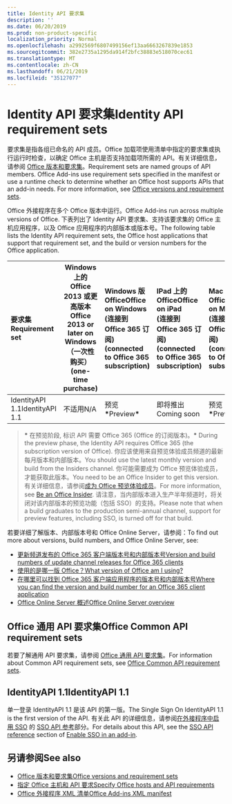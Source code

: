 ```yaml
---
title: Identity API 要求集
description: ''
ms.date: 06/20/2019
ms.prod: non-product-specific
localization_priority: Normal
ms.openlocfilehash: a2992569f6807499156ef13aa6663267839e1853
ms.sourcegitcommit: 382e2735a1295da914f2bfc38883e518070cec61
ms.translationtype: MT
ms.contentlocale: zh-CN
ms.lasthandoff: 06/21/2019
ms.locfileid: "35127077"
---
```

# <a name="identity-api-requirement-sets"></a><span data-ttu-id="af444-102">Identity API 要求集</span><span class="sxs-lookup"><span data-stu-id="af444-102">Identity API requirement sets</span></span>

<span data-ttu-id="af444-p101">要求集是指各组已命名的 API 成员。Office 加载项使用清单中指定的要求集或执行运行时检查，以确定 Office 主机是否支持加载项所需的 API。有关详细信息，请参阅 [Office 版本和要求集](/office/dev/add-ins/develop/office-versions-and-requirement-sets)。</span><span class="sxs-lookup"><span data-stu-id="af444-p101">Requirement sets are named groups of API members. Office Add-ins use requirement sets specified in the manifest or use a runtime check to determine whether an Office host supports APIs that an add-in needs. For more information, see [Office versions and requirement sets](/office/dev/add-ins/develop/office-versions-and-requirement-sets).</span></span>

<span data-ttu-id="af444-106">Office 外接程序在多个 Office 版本中运行。</span><span class="sxs-lookup"><span data-stu-id="af444-106">Office Add-ins run across multiple versions of Office.</span></span> <span data-ttu-id="af444-107">下表列出了 Identity API 要求集、支持该要求集的 Office 主机应用程序，以及 Office 应用程序的内部版本或版本号。</span><span class="sxs-lookup"><span data-stu-id="af444-107">The following table lists the Identity API requirement sets, the Office host applications that support that requirement set, and the build or version numbers for the Office application.</span></span>

|  <span data-ttu-id="af444-108">要求集</span><span class="sxs-lookup"><span data-stu-id="af444-108">Requirement set</span></span>  | <span data-ttu-id="af444-109">Windows 上的 Office 2013 或更高版本</span><span class="sxs-lookup"><span data-stu-id="af444-109">Office 2013 or later on Windows</span></span><br><span data-ttu-id="af444-110">（一次性购买）</span><span class="sxs-lookup"><span data-stu-id="af444-110">(one-time purchase)</span></span> | <span data-ttu-id="af444-111">Windows 版 Office</span><span class="sxs-lookup"><span data-stu-id="af444-111">Office on Windows</span></span><br><span data-ttu-id="af444-112">(连接到 Office 365 订阅)</span><span class="sxs-lookup"><span data-stu-id="af444-112">(connected to Office 365 subscription)</span></span> |  <span data-ttu-id="af444-113">IPad 上的 Office</span><span class="sxs-lookup"><span data-stu-id="af444-113">Office on iPad</span></span><br><span data-ttu-id="af444-114">(连接到 Office 365 订阅)</span><span class="sxs-lookup"><span data-stu-id="af444-114">(connected to Office 365 subscription)</span></span>  |  <span data-ttu-id="af444-115">Mac 上的 Office</span><span class="sxs-lookup"><span data-stu-id="af444-115">Office on Mac</span></span><br><span data-ttu-id="af444-116">(连接到 Office 365 订阅)</span><span class="sxs-lookup"><span data-stu-id="af444-116">(connected to Office 365 subscription)</span></span>  | <span data-ttu-id="af444-117">网上的 Office</span><span class="sxs-lookup"><span data-stu-id="af444-117">Office on the web</span></span>  | <span data-ttu-id="af444-118">SharePoint Online</span><span class="sxs-lookup"><span data-stu-id="af444-118">SharePoint Online</span></span> | <span data-ttu-id="af444-119">OneDrive.com</span><span class="sxs-lookup"><span data-stu-id="af444-119">OneDrive.com</span></span> |<span data-ttu-id="af444-120">Outlook.com & Exchange Online</span><span class="sxs-lookup"><span data-stu-id="af444-120">Outlook.com & Exchange Online</span></span>|
|:-----|-----|:-----|:-----|:-----|:-----|:-----|:-----|:-----|
| <span data-ttu-id="af444-121">IdentityAPI 1.1</span><span class="sxs-lookup"><span data-stu-id="af444-121">IdentityAPI 1.1</span></span>  | <span data-ttu-id="af444-122">不适用</span><span class="sxs-lookup"><span data-stu-id="af444-122">N/A</span></span> | <span data-ttu-id="af444-123">预览<b>\*</b></span><span class="sxs-lookup"><span data-stu-id="af444-123">Preview<b>\*</b></span></span> | <span data-ttu-id="af444-124">即将推出</span><span class="sxs-lookup"><span data-stu-id="af444-124">Coming soon</span></span> | <span data-ttu-id="af444-125">预览<b>\*</b></span><span class="sxs-lookup"><span data-stu-id="af444-125">Preview<b>\*</b></span></span> | <span data-ttu-id="af444-126">预览<b>\*</b></span><span class="sxs-lookup"><span data-stu-id="af444-126">Preview<b>\*</b></span></span> | <span data-ttu-id="af444-127">预览<b>\*</b></span><span class="sxs-lookup"><span data-stu-id="af444-127">Preview<b>\*</b></span></span>| <span data-ttu-id="af444-128">即将推出</span><span class="sxs-lookup"><span data-stu-id="af444-128">Coming soon</span></span> | <span data-ttu-id="af444-129">即将推出</span><span class="sxs-lookup"><span data-stu-id="af444-129">Coming soon</span></span> |

> <span data-ttu-id="af444-130">**&#42;** 在预览阶段, 标识 API 需要 Office 365 (Office 的订阅版本)。</span><span class="sxs-lookup"><span data-stu-id="af444-130">**&#42;** During the preview phase, the Identity API requires Office 365 (the subscription version of Office).</span></span> <span data-ttu-id="af444-131">你应该使用来自预览体验成员频道的最新每月版本和内部版本。</span><span class="sxs-lookup"><span data-stu-id="af444-131">You should use the latest monthly version and build from the Insiders channel.</span></span> <span data-ttu-id="af444-132">你可能需要成为 Office 预览体验成员，才能获取此版本。</span><span class="sxs-lookup"><span data-stu-id="af444-132">You need to be an Office Insider to get this version.</span></span> <span data-ttu-id="af444-133">有关详细信息，请参阅[成为 Office 预览体验成员](https://products.office.com/office-insider?tab=tab-1)。</span><span class="sxs-lookup"><span data-stu-id="af444-133">For more information, see [Be an Office Insider](https://products.office.com/office-insider?tab=tab-1).</span></span> <span data-ttu-id="af444-134">请注意，当内部版本进入生产半年频道时，将关闭对该内部版本的预览功能（包括 SSO）的支持。</span><span class="sxs-lookup"><span data-stu-id="af444-134">Please note that when a build graduates to the production semi-annual channel, support for preview features, including SSO, is turned off for that build.</span></span>

<span data-ttu-id="af444-135">若要详细了解版本、内部版本号和 Office Online Server，请参阅：</span><span class="sxs-lookup"><span data-stu-id="af444-135">To find out more about versions, build numbers, and Office Online Server, see:</span></span>

- [<span data-ttu-id="af444-136">更新频道发布的 Office 365 客户端版本号和内部版本号</span><span class="sxs-lookup"><span data-stu-id="af444-136">Version and build numbers of update channel releases for Office 365 clients</span></span>](https://support.office.com/article/version-and-build-numbers-of-update-channel-releases-ae942449-1fca-4484-898b-a933ea23def7)
- [<span data-ttu-id="af444-137">使用的是哪一版 Office？</span><span class="sxs-lookup"><span data-stu-id="af444-137">What version of Office am I using?</span></span>](https://support.office.com/article/What-version-of-Office-am-I-using-932788b8-a3ce-44bf-bb09-e334518b8b19)
- [<span data-ttu-id="af444-138">在哪里可以找到 Office 365 客户端应用程序的版本号和内部版本号</span><span class="sxs-lookup"><span data-stu-id="af444-138">Where you can find the version and build number for an Office 365 client application</span></span>](https://support.office.com/article/version-and-build-numbers-of-update-channel-releases-ae942449-1fca-4484-898b-a933ea23def7)
- [<span data-ttu-id="af444-139">Office Online Server 概述</span><span class="sxs-lookup"><span data-stu-id="af444-139">Office Online Server overview</span></span>](/officeonlineserver/office-online-server-overview)

## <a name="office-common-api-requirement-sets"></a><span data-ttu-id="af444-140">Office 通用 API 要求集</span><span class="sxs-lookup"><span data-stu-id="af444-140">Office Common API requirement sets</span></span>

<span data-ttu-id="af444-141">若要了解通用 API 要求集，请参阅 [Office 通用 API 要求集](office-add-in-requirement-sets.md)。</span><span class="sxs-lookup"><span data-stu-id="af444-141">For information about Common API requirement sets, see [Office Common API requirement sets](office-add-in-requirement-sets.md).</span></span>

## <a name="identityapi-11"></a><span data-ttu-id="af444-142">IdentityAPI 1.1</span><span class="sxs-lookup"><span data-stu-id="af444-142">IdentityAPI 1.1</span></span>

<span data-ttu-id="af444-143">单一登录 IdentityAPI 1.1 是该 API 的第一版。</span><span class="sxs-lookup"><span data-stu-id="af444-143">The Single Sign On IdentityAPI 1.1 is the first version of the API.</span></span> <span data-ttu-id="af444-144">有关此 API 的详细信息，请参阅[在外接程序中启用 SSO](/office/dev/add-ins/develop/sso-in-office-add-ins) 的 [SSO API 参考](/office/dev/add-ins/develop/sso-in-office-add-ins#sso-api-reference)部分。</span><span class="sxs-lookup"><span data-stu-id="af444-144">For details about this API, see the [SSO API reference](/office/dev/add-ins/develop/sso-in-office-add-ins#sso-api-reference) section of [Enable SSO in an add-in](/office/dev/add-ins/develop/sso-in-office-add-ins).</span></span>

## <a name="see-also"></a><span data-ttu-id="af444-145">另请参阅</span><span class="sxs-lookup"><span data-stu-id="af444-145">See also</span></span>

- [<span data-ttu-id="af444-146">Office 版本和要求集</span><span class="sxs-lookup"><span data-stu-id="af444-146">Office versions and requirement sets</span></span>](/office/dev/add-ins/develop/office-versions-and-requirement-sets)
- [<span data-ttu-id="af444-147">指定 Office 主机和 API 要求</span><span class="sxs-lookup"><span data-stu-id="af444-147">Specify Office hosts and API requirements</span></span>](/office/dev/add-ins/develop/specify-office-hosts-and-api-requirements)
- [<span data-ttu-id="af444-148">Office 外接程序 XML 清单</span><span class="sxs-lookup"><span data-stu-id="af444-148">Office Add-ins XML manifest</span></span>](/office/dev/add-ins/develop/add-in-manifests)
